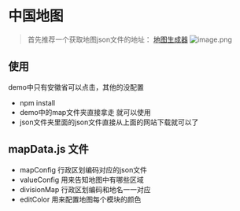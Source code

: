 # 中国地图


> 首先推荐一个获取地图json文件的地址：
[地图生成器](http://datav.aliyun.com/tools/atlas/#&lat=30.316551722910102&lng=106.75113472219306&zoom=3.5)
![image.png](https://upload-images.jianshu.io/upload_images/24319978-276c344caf219693.png?imageMogr2/auto-orient/strip%7CimageView2/2/w/1240)

## 使用

demo中只有安徽省可以点击，其他的没配置

* npm install 
* demo中的map文件夹直接拿走 就可以使用
* json文件夹里面的json文件直接从上面的网站下载就可以了

## mapData.js 文件
* mapConfig 行政区划编码对应的json文件
* valueConfig 用来告知地图中有哪些区域
* divisionMap 行政区划编码和地名一一对应
* editColor  用来配置地图每个模块的颜色